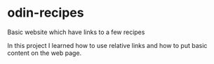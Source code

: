# odin-recipes
Basic website which have links to a few recipes

In this project I learned how to use relative links and how to 
put basic content on the web page.